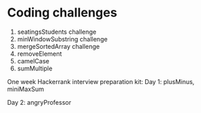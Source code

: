 # Coding challenges
1. seatingsStudents challenge
2. minWindowSubstring challenge
3. mergeSortedArray challenge
4. removeElement
5. camelCase
6. sumMultiple

One week Hackerrank interview preparation kit:
Day 1: plusMinus, miniMaxSum

Day 2: angryProfessor
